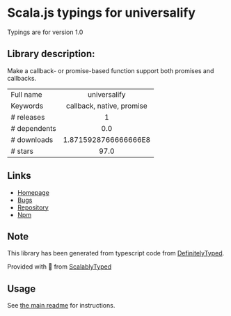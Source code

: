 
# Scala.js typings for universalify

Typings are for version 1.0

## Library description:
Make a callback- or promise-based function support both promises and callbacks.

|                    |                 |
| ------------------ | :-------------: |
| Full name          | universalify |
| Keywords           | callback, native, promise |
| # releases         | 1 |
| # dependents       | 0.0 |
| # downloads        | 1.8715928766666666E8 |
| # stars            | 97.0 |

## Links
- [Homepage](https://github.com/RyanZim/universalify#readme)
- [Bugs](https://github.com/RyanZim/universalify/issues)
- [Repository](https://github.com/RyanZim/universalify)
- [Npm](https://www.npmjs.com/package/universalify)
    


## Note
This library has been generated from typescript code from [DefinitelyTyped](https://definitelytyped.org).

Provided with :purple_heart: from [ScalablyTyped](https://github.com/oyvindberg/ScalablyTyped)

## Usage
See [the main readme](../../readme.md) for instructions.


